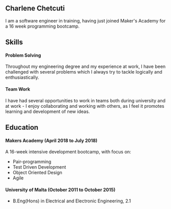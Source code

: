 ## Charlene Chetcuti

I am a software engineer in training, having just joined Maker's Academy for a 16 week programming bootcamp.

## Skills

#### Problem Solving

Throughout my engineering degree and my experience at work, I have been challenged with several problems which I always try to tackle logically and enthusiastically.    

#### Team Work

I have had several opportunities to work in teams both during university and at work  - I enjoy collaborating and working with others, as I feel it promotes learning and development of new ideas.

## Education

#### Makers Academy (April 2018 to July 2018)

A 16-week intensive development bootcamp, with focus on:

- Pair-programming
- Test Driven Development
- Object Oriented Design
- Agile

#### University of Malta (October 2011 to October 2015)

- B.Eng(Hons) in Electrical and Electronic Engineering, 2.1
